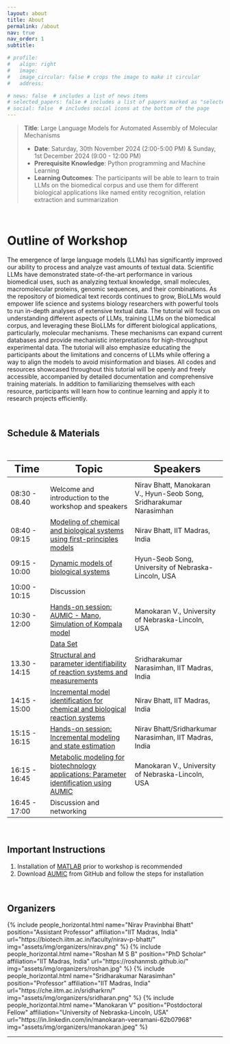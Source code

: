 ```yaml
---
layout: about
title: About
permalink: /about
nav: true
nav_order: 1
subtitle:

# profile:
#   align: right
#   image: 
#   image_circular: false # crops the image to make it circular
#   address: 

# news: false  # includes a list of news items
# selected_papers: false # includes a list of papers marked as "selected={true}"
# social: false  # includes social icons at the bottom of the page
---
```


> **Title**: Large Language Models for Automated Assembly of Molecular Mechanisms
> - **Date**: Saturday, 30th November 2024 (2:00-5:00 PM) & Sunday, 1st December 2024 (9:00 - 12:00 PM)
> - **Prerequisite Knowledge**:  Python programming and Machine Learning
> - **Learning Outcomes**: The participants will be able to learn to train LLMs on the biomedical corpus and use them for different biological applications like named entity recognition, relation extraction and summarization

&nbsp;
# Outline of Workshop
The emergence of large language models (LLMs) has significantly improved our ability to process and analyze vast amounts of textual data. Scientific LLMs have demonstrated state-of-the-art performance in various biomedical uses, such as analyzing textual knowledge, small molecules, macromolecular proteins, genomic sequences, and their combinations. As the repository of biomedical text records continues to grow, BioLLMs would empower life science and systems biology researchers with powerful tools to run in-depth analyses of extensive textual data. The tutorial will focus on understanding different aspects of LLMs, training LLMs on the biomedical corpus, and leveraging these BioLLMs for different biological applications, particularly, molecular mechanisms. These mechanisms can expand current databases and provide mechanistic interpretations for high-throughput experimental data. The tutorial will also emphasize educating the participants about the limitations and concerns of LLMs while offering a way to align the models to avoid misinformation and biases. All codes and resources showcased throughout this tutorial will be openly and freely accessible, accompanied by detailed documentation and comprehensive training materials. In addition to familiarizing themselves with each resource, participants will learn how to continue learning and apply it to research projects efficiently.

&nbsp;

## Schedule & Materials

&nbsp;

| <font size = 5> Time </font> | <font size = 5> Topic </font>                                                                                                    | <font size = 5> Speakers </font>                                    |
| ---------------------------- | -------------------------------------------------------------------------------------------------------------------------------- | ------------------------------------------------------------------- |
| <img width=200/>             | <img width=200/>                                                                                                                 | <img width=200/>                                                    |
| 08:30 - 08.40                | Welcome and introduction to the workshop and speakers                                                                            | Nirav Bhatt, Manokaran V., Hyun-Seob Song, Sridharakumar Narasimhan |
| 08:40 - 09:15                | [Modeling of chemical and biological systems using first-principles models](https://drive.google.com/file/d/1oForYFsh2QvIfRysUTxc2tl_9579bnMD/view?usp=drive_link)                                                        | Nirav Bhatt, IIT Madras, India                                      |
| 09:15 - 10:00                | [Dynamic models of biological systems](https://drive.google.com/file/d/1ozGhdxorX11rjJK1Fm9iIF-f_EaNd8gR/view?usp=drive_link)                                                                                             | Hyun-Seob Song, University of Nebraska-Lincoln, USA                 |
| 10:00 - 10:15                | Discussion                                                                                                                       |                                                                     |
| 10:30 - 12:00                | [Hands-on session: AUMIC - Mano, Simulation of Kompala model](https://github.com/hyunseobsong/aumic)                             | Manokaran V., University of Nebraska-Lincoln, USA
|                              | [Data Set](https://drive.google.com/drive/folders/1DbnTuJpwJ9cCIkfjH4tbAKWHHZM1r10E)                                             |
| 13.30 - 14:15                | [Structural and parameter identifiability of reaction systems and measurements](https://drive.google.com/file/d/1rqYqG5Qnos5omJp72GAGuLOT7W3pVqpY/view?usp=drive_link)                                                    | Sridharakumar Narasimhan, IIT Madras, India                         |
| 14:15 - 15:00                | [Incremental model identification for chemical and biological reaction systems](https://drive.google.com/file/d/1eOvOYpcB6r0snVmtUMBH7NoMz82qRRd8/view?usp=drive_link)                                                    | Nirav Bhatt, IIT Madras, India                                      |
| 15:15 - 16:15                | [Hands-on session: Incremental modeling and  state estimation](https://github.com/Wickkey/Dual_Degree_Project)                   | Nirav Bhatt/Sridharkumar Narasimhan, IIT Madras, India              |
| 16:15 - 16:45                | [Metabolic modeling for biotechnology applications: Parameter identification using AUMIC](https://github.com/hyunseobsong/aumic) | Manokaran V., University of Nebraska-Lincoln, USA                   |
| 16:45 - 17:00                | Discussion and networking                                                                                                        |                                                                     |

&nbsp;

## Important Instructions
1. Installation of [MATLAB](https://www.mathworks.com/help/install/ug/install-products-with-internet-connection.html) prior to workshop is recommended
2. Download [AUMIC](https://github.com/hyunseobsong/aumic) from GitHub and follow the steps for installation

&nbsp;

## Organizers

<div class="row row-cols-2 projects pt-3 pb-3">
  {% include people_horizontal.html name="Nirav Pravinbhai Bhatt" position="Assistant Professor" affiliation="IIT Madras, India" url="https://biotech.iitm.ac.in/faculty/nirav-p-bhatt/" img="assets/img/organizers/nirav.png" %}
  {% include people_horizontal.html name="Roshan M S B" position="PhD Scholar" affiliation="IIT Madras, India" url="https://roshanmsb.github.io/" img="assets/img/organizers/roshan.jpg" %}
  {% include people_horizontal.html name="Sridharakumar Narasimhan" position="Professor" affiliation="IIT Madras, India" url="https://che.iitm.ac.in/sridharkrn/" img="assets/img/organizers/sridharan.png" %}
  {% include people_horizontal.html name="Manokaran V" position="Postdoctoral Fellow" affiliation="University of Nebraska-Lincoln, USA" url="https://in.linkedin.com/in/manokaran-veeramani-62b07968" img="assets/img/organizers/manokaran.jpeg" %}
</div>

---
